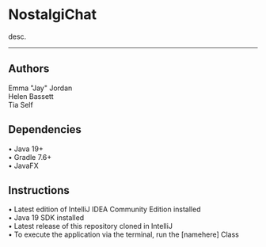 # NostalgiChat
desc.
<hr>
<h2>Authors</h2>
Emma "Jay" Jordan
<br>Helen Bassett
<br>Tia Self

<h2>Dependencies</h2>
• Java 19+
<br>• Gradle 7.6+
<br>• JavaFX

<h2>Instructions</h2>
• Latest edition of IntelliJ IDEA Community Edition installed
<br>• Java 19 SDK installed
<br>• Latest release of this repository cloned in IntelliJ
<br>• To execute the application via the terminal, run the [namehere] Class

